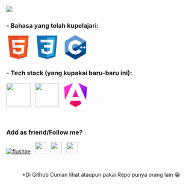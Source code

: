 <a href="https://git.io/typing-svg"><img src="https://readme-typing-svg.herokuapp.com?font=Tiny5&size=30&pause=2000&color=18F718&repeat=false&width=435&lines=%F0%9F%91%8B+Halo%2C+Aku+Aeroxflush" /></a>

### - Bahasa yang telah kupelajari:
<div>
  <img height="64" width="64" src="https://raw.githubusercontent.com/devicons/devicon/6910f0503efdd315c8f9b858234310c06e04d9c0/icons/html5/html5-original.svg" /> &nbsp;
  <img height="64" width="64" src="https://raw.githubusercontent.com/devicons/devicon/6910f0503efdd315c8f9b858234310c06e04d9c0/icons/css3/css3-original.svg" /> &nbsp;
  <img height="64" width="64" src="https://raw.githubusercontent.com/devicons/devicon/6910f0503efdd315c8f9b858234310c06e04d9c0/icons/cplusplus/cplusplus-original.svg" /> &nbsp;
</div>

### - Tech stack (yang kupakai baru-baru ini):
<p>
  <img height="64" width="64" src="https://github.com/devicons/devicon/raw/refs/tags/v2.16.0/icons/bootstrap/bootstrap-original.svg" /> &nbsp;
  <img height="64" width="64" src="https://raw.githubusercontent.com/devicons/devicon/refs/tags/v2.16.0/icons/visualstudio/visualstudio-plain.svg" /> &nbsp;
  <img height="64" width="64" src="https://raw.githubusercontent.com/devicons/devicon/refs/heads/master/icons/angular/angular-original.svg" />
</p>

&nbsp;
### Add as friend/Follow me?
<p>
  <a href="https://www.discordapp.com/users/574176914483445760" ><img height="30" width="30" src="https://discord.com/assets/3437c10597c1526c3dbd98c737c2bcae.svg" alt="flushae" ></a> &nbsp;
  <a href="https://steamcommunity.com/id/saucyrendang/" ><img height="30" width="30" src="https://static.wikia.nocookie.net/logopedia/images/5/56/Steam_Icon_2014.svg/revision/latest/scale-to-width-down/512?cb=20190826175003" ></a> &nbsp;
  <a href="https://open.spotify.com/user/31rti3haf32ud5p4xiwmmz7wwc3a" ><img height="30" width="30" src="https://www.freepnglogos.com/uploads/spotify-logo-png/file-spotify-logo-png-4.png"></a> &nbsp;
  <a href="https://www.reddit.com/user/Aeroxflush" ><img height="30" width="30" src="[https://www.redditinc.com/assets/images/site/reddit-logo.png](https://reddit.lingoapp.com/a/Reddit-Logo-Wordmark-OrangeRed-G3rpw2?asset_token=T8hp7M5Yqc1rJo93x3ZvfHBvUtEaYAW8sGB-LeaehNU&v=13)" ></a>
</p>

&nbsp;
<p align="center">*Di Github Cuman lihat ataupun pakai Repo punya orang lain 😁</p>
